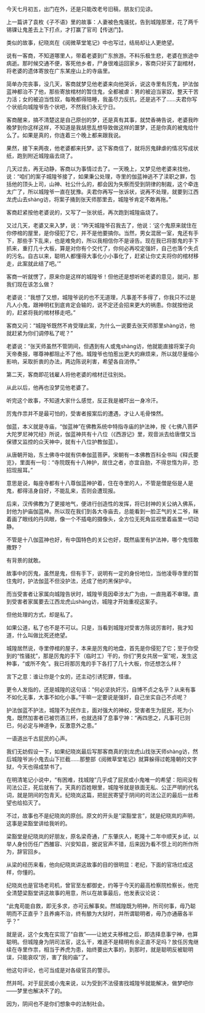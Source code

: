 

今天七月初五，出门在外，还是只能改老号旧稿，朋友们见谅。

上一篇讲了袁枚《子不语》里的故事：人妻被色鬼骚扰，告到城隍那里，花了两千锡锞让鬼差去上下打点，才打赢了官司【传送门】。

类似的故事，纪晓岚在《阅微草堂笔记》中也写过，结局却让人更绝望。

说有一客商，不知道哪里人，带着老婆到广东旅游。不料乐极生悲，老婆在旅途中病逝。那时候交通不便，客死他乡者，尸身很难运回家乡，客商只好买了副棺材，将老婆的遗体寄放在广东某座山上的寺庙里。

简单办完丧事，没几天，客商就梦见他老婆来向他哭诉，说这寺里有厉鬼，护法伽蓝神都治不了他，那些寄放棺材的暂住鬼，全都被虐：男的被迫当家奴，整天干苦力活；女的被迫当性奴，每晚都得陪睡，我虽尽力反抗，还是逃不了……夫君你写个状纸向城隍爷告个状吧，不然我们永无宁日。

客商醒来，搞不清楚这是自己原创的梦，还是真有其事，就焚香祷告说，老婆我昨晚梦到你这样这样，不知道是我胡思乱想导致做这样的噩梦，还是你真的被鬼给什么了。如果是真的，你连着三个晚上都来跟我说。

果然，接下来两夜，他老婆都来托梦。这下客商信了，就将厉鬼肆虐的情况写成状纸，跑到附近城隍庙去烧了。

几天过去，再无动静，客商以为事情过去了。一天晚上，又梦见他老婆来找他，说：“咱们的案子城隍爷接了，如果秉公处理，寺里的伽蓝神逃不了渎职之罪，包括他的顶头上司，山神、社公什么的，都会因为失察而受到阴律的制裁，这个牵连太广了，所以城隍爷一直在犹豫。夫君你再写一张诉状，说再不处理，就要到江西龙虎山去shàng访，将案子捅到张天师那里去，城隍爷肯定不敢再拖。”

客商赶紧按他老婆说的，又写了一张状纸，再次跑到城隍庙烧了。

又过几天，老婆又来入梦，说：“昨天城隍爷召我去了，他说：‘这个鬼原来就住在你停棺的屋里，是你侵犯了它，并不是他要搞你。当然，男女混居一室，鬼还有手下，那些手下乱来，也是难免的，所以我相信你不是诬告。现在我已将那鬼的手下抓来，重打几十大板，算是对你有个交代了，你何必再咬定强奸，自己也落个失贞的污名。自古以来，聪明人都懂得大事化小小事化了，赶紧让你丈夫将你的棺材移走，此案就此结了吧。’”

客商一听就愣了，原来你是这样的城隍爷！但他还是想听听老婆的意见，就问，那我们现在该怎么做？

老婆说：“我想了又想，城隍爷说的也不无道理，凡事差不多得了，你我只不过是凡人小鬼，跟神明杠到底肯定会输的，说不定还会招来更大的祸患。你就按他说的，赶紧将我的棺材移走吧。”

客商又问：“城隍爷既然不肯受理此案，为什么一说要去张天师那里shàng访，他就赶紧为你们调停私了呢？”

老婆说：“张天师虽然不管阴间，但遇到有人或鬼shàng访，他就能直接将案子向天帝奏报，哪尊神都阻止不了他。城隍爷也怕惹出更大的麻烦来，所以就尽量缩小影响，采取折衷的办法，两边陈说利害，希望各自消停。”

第二天，客商即花钱雇人将他老婆的棺材迁往别处。

从此以后，他再也没梦见他老婆了。

听完这个故事，不知道大家什么感觉，反正我是被吓出一身冷汗。

厉鬼作祟并不是最可怕的，受害者报案后的遭遇，才让人毛骨悚然。

伽蓝，本义就是寺庙，“伽蓝神”在佛教系统中特指寺庙的护法神，按《七佛八菩萨大陀罗尼神咒经》所说，伽蓝神共有十八位（《西游记》里，观音派去给唐僧又当保镖又监控的众天神中，就有十八位护教伽蓝）。

从唐朝开始，东土佛寺中就有供奉伽蓝菩萨。宋朝有一本佛教百科全书叫《释氏要览》，里面有一句：“寺院既有十八神护，居住之者，亦宜自励，不得怠惰为非，恐招现报耳。”

意思是说，每座寺都有十八尊伽蓝神护着，住在寺里的人，不管是僧是俗是人是鬼，都得洁身自好，不能乱来，否则会遭现报。

后来，汉传佛教为了更接地气，便进行创造性的发挥，将已封神的关公纳入佛系，封他为护庙伽蓝神。所以现在我们到各大寺庙去，总能看到一脸正气的关二爷，眯着画了眼线的丹凤眼，像一个不插电的摄像头，全方位无死角监视里着庙里一切动静。

不管是十八伽蓝神也好，有中国特色的关公也好，既然庙里有护法神，哪个鬼怪敢撒野？

有背景的就敢。

故事中的厉鬼，虽然是鬼，但有手下，说明有一定的身份地位，当他凌辱寺里的暂住鬼时，护法伽蓝不但没护法，还成了他的黑保护伞。

而当受害者让家属向城隍告状时，城隍爷竟因牵涉太广为由，一直拖着不审理。直到受害者家属要去江西龙虎山shàng访，城隍才开始重视这案子。

但他处理的方式，却是私了。

如果公道，私了也不是不可以。只是，当看到城隍对受害方陈说厉害时，我才知道，什么叫做比死还绝望。

城隍居然说，寺里停棺的屋子，本来是厉鬼的地盘，首先是你侵犯了它；至于你受到的“性骚扰”，那是厉鬼的手下（临时工）干的，你们“男女共居一室”呢，发生这种事，“或所不免”。我已将那厉鬼的手下各打了几十大板，你还想怎么样？

言下之意：谁让你是个女的，还主动引诱犯罪，怪谁。

更令人发指的，还是城隍的这句话：“何必坚执奸污，自博不贞之名乎？从来有事不如化无事，大事不如化小事。”干嘛一定要说是强奸，自己坐实自己不贞呢？

护法伽蓝不护法，城隍不为民作主，面对强大的神权，受害者生为屁民，死为小鬼，既然加害者已被罚酒三杯，也就选择了息事宁神：“再四思之，凡事可已则已，何必定与神道争，反激意外之患。”

一语道出千古屁民的心声。

我们无妨假设一下，如果纪晓岚最后写那客商真的到龙虎山找张天师shàng访，然后城隍爷派小鬼去山下拦截……那整部《阅微草堂笔记》就算躲得过乾隆朝的文字狱，今天也得成禁书了。

在明清笔记小说中，“有困难，找城隍”几乎成了屁民或小鬼唯一的希望：阳间没有司法公正，死后就有了。天真的百姓眼里，城隍爷就是铁面无私、公正严明的代名词，就是阴间的包青天。纪晓岚这篇，把屁民寄望于阴间的司法公正的最后一丝希望也给掐灭了。

不过，故事也不是纪晓岚的原创。原文的开头是“梁豁堂言”，就是纪晓岚的声明，这事是梁豁堂讲给我听的。

梁豁堂是纪晓岚的好朋友，原名梁奇通，广东肇庆人，乾隆十二年中顺天乡试，以举人身份历任广西雒容、兴安知县，据说官声不错，后来因为看不惯上司的所作所为，辞官回乡。

从梁的经历来看，他向纪晓岚讲这故事的目的很明显：老纪，下面的官场烂成这样，你懂的。

纪晓岚也是官场老司机，曾官至左都御史，约等于今天的最高检察院检察长，他完全清楚梁豁堂讲这故事的用意，所以在故事最后，他发表议论说：

“此鬼苟能自救，即无多求，亦可云解事矣。然城隍既为明神，所司何事，毋乃聪明而不正直乎？且养痈不治，终有酿为大狱时，并所谓聪明者，毋乃亦通蔽各半乎？”

就是说，这个女鬼在实现了“自救”——让她丈夫移棺之后，即选择息事宁神，也算聪明。但城隍身为阴司法官，这么干，难道不是精明有余正直不足吗？放任厉鬼继续在寺里作祟，相当于养虎为患，始终要出大事的，到那时，就是聪明反被聪明误，只能哀叹“厉，害了我的庙”了。

他这句评论，也可当成是对各级官员的警示。

然并呵。对于屁民或小鬼来说，以为受到不法侵害找城隍爷就能解决，做梦吧你——梦里也解决不了的。

因为，阴间也不是你们想象中的法制社会。 
